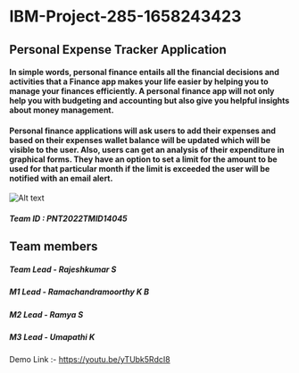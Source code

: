 # IBM-Project-285-1658243423
## Personal Expense Tracker Application

#### In simple words, personal finance entails all the financial decisions and activities that a Finance app makes your life easier by helping you to manage your finances efficiently. A personal finance app will not only help you with budgeting and accounting but also give you helpful insights about money management.</p>

#### Personal finance applications will ask users to add their expenses and based on their expenses wallet balance will be updated which will be visible to the user.  Also, users can get an analysis of their expenditure in graphical forms. They have an option to set a limit for the amount to be used for that particular month if the limit is exceeded the user will be notified with an email alert.

<img src="https://lh6.googleusercontent.com/rEq5ONu1NkSrSCO2bCYqPGfekO-jk-xyVo6TK1ZzwFrWosaBAzNpsiTcljCtT9wf0LvzUY18F9FTVzWBKTWCavF2lNG8N52IX6Ox6bJKd5uE7mTjU5_fG7Dh9OlY5g" alt="Alt text" title="Optional title">

##### Team ID : PNT2022TMID14045

## Team members 

##### Team Lead - Rajeshkumar S
##### M1 Lead   - Ramachandramoorthy K B
##### M2 Lead   - Ramya S
##### M3 Lead   - Umapathi K


Demo Link :- https://youtu.be/yTUbk5RdcI8
